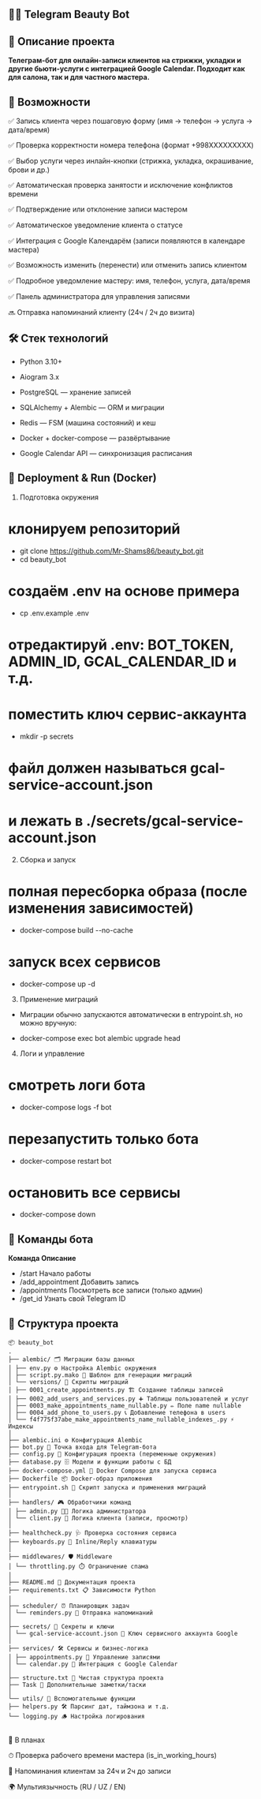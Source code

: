 ## 💇‍♀️ Telegram Beauty Bot

## 🌟 Описание проекта

**Телеграм-бот для онлайн-записи клиентов на стрижки, укладки и другие бьюти-услуги с интеграцией Google Calendar. Подходит как для салона, так и для частного мастера.**

## 📌 Возможности

✅ Запись клиента через пошаговую форму (имя → телефон → услуга → дата/время)

✅ Проверка корректности номера телефона (формат +998XXXXXXXXX)

✅ Выбор услуги через инлайн-кнопки (стрижка, укладка, окрашивание, брови и др.)

✅ Автоматическая проверка занятости и исключение конфликтов времени

✅ Подтверждение или отклонение записи мастером

✅ Автоматическое уведомление клиента о статусе

✅ Интеграция с Google Календарём (записи появляются в календаре мастера)

✅ Возможность изменить (перенести) или отменить запись клиентом

✅ Подробное уведомление мастеру: имя, телефон, услуга, дата/время

✅ Панель администратора для управления записями

🔜 Отправка напоминаний клиенту (24ч / 2ч до визита)

## 🛠 Стек технологий

-    Python 3.10+

-    Aiogram 3.x

-    PostgreSQL — хранение записей

-    SQLAlchemy + Alembic — ORM и миграции

-    Redis — FSM (машина состояний) и кеш

-    Docker + docker-compose — развёртывание

-    Google Calendar API — синхронизация расписания

## 🚀 Deployment & Run (Docker)

1) Подготовка окружения

# клонируем репозиторий

- git clone https://github.com/Mr-Shams86/beauty_bot.git
- cd beauty_bot

# создаём .env на основе примера
- cp .env.example .env

# отредактируй .env: BOT_TOKEN, ADMIN_ID, GCAL_CALENDAR_ID и т.д.

# поместить ключ сервис-аккаунта
- mkdir -p secrets

# файл должен называться gcal-service-account.json

# и лежать в ./secrets/gcal-service-account.json

2) Сборка и запуск

# полная пересборка образа (после изменения зависимостей)
- docker-compose build --no-cache

# запуск всех сервисов
- docker-compose up -d

3) Применение миграций

- Миграции обычно запускаются автоматически в entrypoint.sh, но можно вручную:

- docker-compose exec bot alembic upgrade head

4) Логи и управление

# смотреть логи бота
- docker-compose logs -f bot

# перезапустить только бота
- docker-compose restart bot

# остановить все сервисы
- docker-compose down

## 📖 Команды бота

**Команда	        Описание**
- /start	        Начало работы
- /add_appointment	Добавить запись
- /appointments	    Посмотреть все записи (только админ)
- /get_id	        Узнать свой Telegram ID


## 📂 Структура проекта

```
📦 beauty_bot
.
├── alembic/ 🗂️ Миграции базы данных
│ ├── env.py ⚙️ Настройка Alembic окружения
│ ├── script.py.mako 📜 Шаблон для генерации миграций
│ └── versions/ 📜 Скрипты миграций
│ ├── 0001_create_appointments.py 🏗️ Создание таблицы записей
│ ├── 0002_add_users_and_services.py ➕ Таблицы пользователей и услуг
│ ├── 0003_make_appointments_name_nullable.py ✏ Поле name nullable
│ ├── 0004_add_phone_to_users.py 📞 Добавление телефона в users
│ └── f4f775f37abe_make_appointments_name_nullable_indexes_.py ⚡ Индексы
│
├── alembic.ini ⚙️ Конфигурация Alembic
├── bot.py 🤖 Точка входа для Telegram-бота
├── config.py 🔧 Конфигурация проекта (переменные окружения)
├── database.py 🗄️ Модели и функции работы с БД
├── docker-compose.yml 🐳 Docker Compose для запуска сервиса
├── Dockerfile 📦 Docker-образ приложения
├── entrypoint.sh 🚀 Скрипт запуска и применения миграций
│
├── handlers/ 🎮 Обработчики команд
│ ├── admin.py 👨‍💼 Логика администратора
│ └── client.py 🙋 Логика клиента (записи, просмотр)
│
├── healthcheck.py 🩺 Проверка состояния сервиса
├── keyboards.py 🎹 Inline/Reply клавиатуры
│
├── middlewares/ 🛡️ Middleware
│ └── throttling.py ⏱️ Ограничение спама
│
├── README.md 📘 Документация проекта
├── requirements.txt 📋 Зависимости Python
│
├── scheduler/ ⏰ Планировщик задач
│ └── reminders.py 🔔 Отправка напоминаний
│
├── secrets/ 🔐 Секреты и ключи
│ └── gcal-service-account.json 📄 Ключ сервисного аккаунта Google
│
├── services/ 🛠️ Сервисы и бизнес-логика
│ ├── appointments.py 📅 Управление записями
│ └── calendar.py 📆 Интеграция с Google Calendar
│
├── structure.txt 📝 Чистая структура проекта
├── Task 📄 Дополнительные заметки/таски
│
└── utils/ 🔧 Вспомогательные функции
├── helpers.py 🛠️ Парсинг дат, таймзона и т.д.
└── logging.py 🪵 Настройка логирования


```

🔮 В планах

⏱ Проверка рабочего времени мастера (is_in_working_hours)

🔔 Напоминания клиентам за 24ч и 2ч до записи

🌍 Мультиязычность (RU / UZ / EN)
